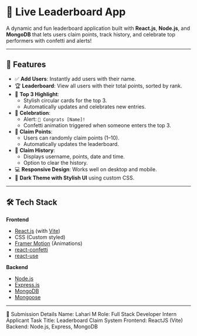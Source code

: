 # 🌟 Live Leaderboard App

A dynamic and fun leaderboard application built with **React.js**, **Node.js**, and **MongoDB** that lets users claim points, track history, and celebrate top performers with confetti and alerts!

---

## 🚀 Features

- ✅ **Add Users**: Instantly add users with their name.
- 🏆 **Leaderboard**: View all users with their total points, sorted by rank.
- 👑 **Top 3 Highlight**:
  - Stylish circular cards for the top 3.
  - Automatically updates and celebrates new entries.
- 🎉 **Celebration**:
  - Alert: `🎉 Congrats [Name]!`
  - Confetti animation triggered when someone enters the top 3.
- 🎯 **Claim Points**:
  - Users can randomly claim points (1–10).
  - Automatically updates the leaderboard.
- 📜 **Claim History**:
  - Displays username, points, date and time.
  - Option to clear the history.
- 💻 **Responsive Design**: Works well on desktop and mobile.
- 🎨 **Dark Theme with Stylish UI** using custom CSS.

---

## 🛠️ Tech Stack

**Frontend**

- [React.js](https://reactjs.org/) (with [Vite](https://vitejs.dev/))
- CSS (Custom styled)
- [Framer Motion](https://www.framer.com/motion/) (Animations)
- [react-confetti](https://www.npmjs.com/package/react-confetti)
- [react-use](https://www.npmjs.com/package/react-use)

**Backend**

- [Node.js](https://nodejs.org/)
- [Express.js](https://expressjs.com/)
- [MongoDB](https://www.mongodb.com/)
- [Mongoose](https://mongoosejs.com/)

---

👤 Submission Details
Name: Lahari M
Role: Full Stack Developer Intern Applicant
Task Title: Leaderboard Claim System
Frontend: ReactJS (Vite)
Backend: Node.js, Express, MongoDB
